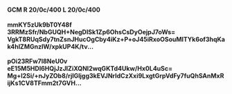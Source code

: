 #### GCM R 20/0c/400 L 20/0c/400
**mmKY5zUk9bT0Y48f**<br/>**3RRMzSfr/NbGUQH+NegDlSk1Zp6OhsCsDyOejpJ7oWs=**<br/>**VgkT8RUqSdy7tnZsnJHucOgCby4iKz+P+oJ45iRxoOSouMlTYk6of3hqKak4hIZMGnzlW/xpkUP4K/tv...**<br/><br/>
**pOi23RFw7l8NeU0v**<br/>**eE15M5HDl6HQjJzJlZiXQNI2wqGKTd4Ukw/Hx0L4uSc=**<br/>**Mg+l2Si/+nJyZOb8/rjlGljgg3kEVJNrIdCzXxi9LxgtGrpVdFy7fuQhSAnMxRijKs1CV8TFmm2t7GVH...**
